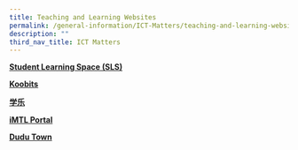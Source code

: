 ```yaml
---
title: Teaching and Learning Websites
permalink: /general-information/ICT-Matters/teaching-and-learning-websites
description: ""
third_nav_title: ICT Matters
---
```

**[Student Learning Space (SLS)](https://vle.learning.moe.edu.sg/)**

**[Koobits](https://problemsums.koobits.com/)**

**[学乐](https://xuele.moe.edu.sg/xuele/slot/u107/index1.html)**

**[iMTL Portal](https://imtl.moe.edu.sg/)**

**[Dudu Town](http://go.dudu.town/cos/o.x?c=/ca4_dd/user&func=login)**